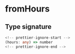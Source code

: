 # fromHours

## Type signature

```typescript
<!-- prettier-ignore-start -->
(hours: any) => number
<!-- prettier-ignore-end -->
```

